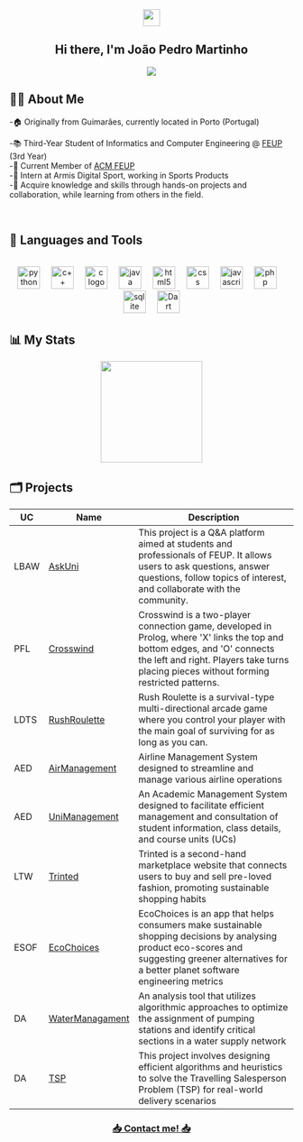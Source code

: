 <div align = "center">
<img href="center" src="https://raw.githubusercontent.com/MartinHeinz/MartinHeinz/master/wave.gif" width="30px">
<h2 align = "center" >Hi there, I'm João Pedro Martinho </h2>
  <img src="https://komarev.com/ghpvc/?username=jmartinho25&color=blue&style=for-the-badge"></img>
</div>


<h2 align = "left" >👨‍💻 About Me</h2>
-🏠 Originally from Guimarães, currently located in Porto (Portugal) <br>

-📚 Third-Year Student of Informatics and Computer Engineering @ [FEUP](https://sigarra.up.pt/feup/pt/web_page.inicial) (3rd Year) <br>
-🔗 Current Member of [ACM FEUP](https://github.com/acmfeup) <br>
-💼 Intern at Armis Digital Sport, working in Sports Products <br>
-🎯 Acquire knowledge and skills through hands-on projects and collaboration, while learning from others in the field.

<br>

<h2 align = "left" >🧰 Languages and Tools</h2>
<br>
<div align="center">
  <img src="https://cdn.jsdelivr.net/gh/devicons/devicon/icons/python/python-plain.svg" height="40" alt="python logo"  />
  <img width="12" />
  <img src="https://upload.wikimedia.org/wikipedia/commons/1/18/ISO_C%2B%2B_Logo.svg" height="40" alt="c++ logo"  />
  <img width="12" />
  <img src="https://upload.wikimedia.org/wikipedia/commons/d/d8/C_Language_Logo.svg" height="40" alt="c logo"  />
  <img width="12" />
  <img src="https://cdn.jsdelivr.net/gh/devicons/devicon/icons/java/java-plain-wordmark.svg" height="40" alt="java logo"  />
  <img width="12" />
  <img src="https://cdn.jsdelivr.net/gh/devicons/devicon/icons/html5/html5-original-wordmark.svg" height="40" alt="html5 logo"  />
  <img width="12" />
  <img src="https://cdn.jsdelivr.net/gh/devicons/devicon/icons/css3/css3-original-wordmark.svg" height="40" alt="css logo"  />
  <img width="12" />
  <img src="https://cdn.jsdelivr.net/gh/devicons/devicon/icons/javascript/javascript-plain.svg" height="40" alt="javascript logo"  />
  <img width="12" />
  <img src="https://cdn.jsdelivr.net/gh/devicons/devicon/icons/php/php-original.svg" height="40" alt="php logo"  />
  <img width="12" />
  <img src="https://upload.wikimedia.org/wikipedia/commons/3/38/SQLite370.svg" height="40" alt="sqlite logo"  />
  <img width="12" />
  <img src="https://cdn.jsdelivr.net/gh/devicons/devicon/icons/dart/dart-original.svg" alt="Dart Logo" height="40"/>
  
</div>

<h2 align = "left" >📊 My Stats</h2>

<div align="center">
  <img height="180em" src="https://github-readme-streak-stats.herokuapp.com/?user=jmartinho25&theme=dracula&background=1c1c1c&ring=ff4500&fire=ffaa00&currStreakNum=dcdcdc&sideNums=dcdcdc&currStreakLabel=c0c0c0&sideLabels=c0c0c0&dates=ffaa00"/>





</div>


<h2 align = "left" >🗂️ Projects</h2>
<p align = "center">

| UC   | Name      | Description                                                                                                                                                   
|------|-----------|---------------------------------------------------------------------------------------------------------------------------------------------------------------|
| LBAW | [AskUni](https://github.com/jmartinho25/AskUni)  | This project is a Q&A platform aimed at students and professionals of FEUP. It allows users to ask questions, answer questions, follow topics of interest, and collaborate with the community.
| PFL | [Crosswind](https://github.com/jmartinho25/Crosswind)  | Crosswind is a two-player connection game, developed in Prolog, where 'X' links the top and bottom edges, and 'O' connects the left and right. Players take turns placing pieces without forming restricted patterns. 
| LDTS | [RushRoulette](https://github.com/jmartinho25/project-l14gr04)  | Rush Roulette is a survival-type multi-directional arcade game where you control your player with the main goal of surviving for as long as you can.                                                                                     
| AED  | [AirManagement](https://github.com/jmartinho25/airline_management)     | Airline Management System designed to streamline and manage various airline operations                                                                
| AED  | [UniManagement](https://github.com/jmartinho25/feup_aed_proj1)    | An Academic Management System designed to facilitate efficient management and consultation of student information, class details, and course units (UCs)
| LTW  | [Trinted](https://github.com/jmartinho25/trinted) | Trinted is a second-hand marketplace website that connects users to buy and sell pre-loved fashion, promoting sustainable shopping habits                                                                    
| ESOF | [EcoChoices](https://github.com/jmartinho25/EcoChoices)     | EcoChoices is an app that helps consumers make sustainable shopping decisions by analysing product eco-scores and suggesting greener alternatives for a better planet software engineering metrics                                
| DA   | [WaterManagament](https://github.com/jmartinho25/Watter_Supply_Management)  | An analysis tool that utilizes algorithmic approaches to optimize the assignment of pumping stations and identify critical sections in a water supply network           
| DA   | [TSP](https://github.com/jmartinho25/OceanShipping-UrbanDelivery)  | This project involves designing efficient algorithms and heuristics to solve the Travelling Salesperson Problem (TSP) for real-world delivery scenarios    

<h3 align = "center" ><a href="mailto:jpedromartinho@hotmail.com">📥 Contact me! 📥</a></h3>

